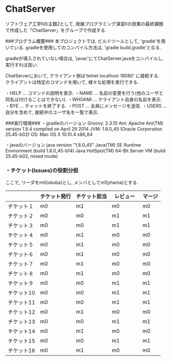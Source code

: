 # ChatServer

ソフトウェア工学Ⅱの主題2として, 発展プログラミング演習Ⅱの授業の最終課題で作成した「ChatServer」をグループで作成する.

###プログラム概要###
本プロジェクトでは, ビルドツールとして, 'gradle'を用いている.
gradleを使用してのコンパイル方法は, 'gradle build.gradle'となる.

gradleが導入されていない場合は, 'javac'にてChatServer.javaをコンパイルし, 実行すれば良い.

ChatServerにおいて, クライアント側は'telnet localhost 18080' に接続する.  
クライアントは特定のコマンドを用いて, 様々な処理を実行できる. 
  
・HELP … コマンドの説明を表示.
・NAME … 名前の変更を行う(他のユーザと同名は付けることはできない). 
・WHOAMI … クライアント自身の名前を表示.
・BYE … チャットを終了する.
・POST … 全員にメッセージを送信.
・USERS … 自分を含めて, 接続中のユーザ名を一覧で表示.

###実行環境###
・gradleのバージョン
Groovy:       2.3.10
Ant:          Apache Ant(TM) version 1.9.4 compiled on April 29 2014
JVM:          1.8.0_45 (Oracle Corporation 25.45-b02)
OS:           Mac OS X 10.10.4 x86_64

・javaのバージョン
java version "1.8.0_45"
Java(TM) SE Runtime Environment (build 1.8.0_45-b14)
Java HotSpot(TM) 64-Bit Server VM (build 25.45-b02, mixed mode)

### ・チケット(Issues)の役割分担 ###

ここで, リーダをm0(okuba)とし, メンバとしてm1(yhama)とする.

|            | チケット発行 | チケット担当  | レビュー　| マージ  |
|------------|------------|-------------|---------|--------|
| チケット１   |  m0     |  m1    | m0   | m0　 |
| チケット２   |  m0   |  m0      | m1　 | m1 |
| チケット３   |  m0    |  m0　    | m1 | m1   |  
| チケット４   |  m0    |  m1    |m0  | m0　 |
| チケット５   |  m0   |  m1      | m0　 | m0|
| チケット６   |  m0     |  m1　    | m0 | m0  | 
| チケット７   |  m0     |  m1    | m0  | m0　 |
| チケット８   |  m0  |  m1      | m0　 | m0|
| チケット９   |  m0     |  m0　    | m1 | m1   | 
| チケット10   |  m0    |  m0　    | m1 | m1   | 
| チケット11  |  m0     |  m0　    | m1 | m1  | 
| チケット12   |  m0     |  m1　    |m0 | m0   | 
| チケット13  |  m0     |  m0　    | m1 | m1   | 
| チケット14  |  m0     |  m1　    | m0 | m0   | 
| チケット15  |  m0     |  m0　    | m1 | m1   | 
| チケット16  |  m0     |  m1　    | m0 | m0   | 